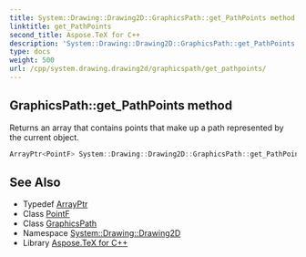 ```yaml
---
title: System::Drawing::Drawing2D::GraphicsPath::get_PathPoints method
linktitle: get_PathPoints
second_title: Aspose.TeX for C++
description: 'System::Drawing::Drawing2D::GraphicsPath::get_PathPoints method. Returns an array that contains points that make up a path represented by the current object in C++.'
type: docs
weight: 500
url: /cpp/system.drawing.drawing2d/graphicspath/get_pathpoints/
---
```

## GraphicsPath::get_PathPoints method


Returns an array that contains points that make up a path represented by the current object.

```cpp
ArrayPtr<PointF> System::Drawing::Drawing2D::GraphicsPath::get_PathPoints() const
```

## See Also

* Typedef [ArrayPtr](../../../system/arrayptr/)
* Class [PointF](../../../system.drawing/pointf/)
* Class [GraphicsPath](../)
* Namespace [System::Drawing::Drawing2D](../../)
* Library [Aspose.TeX for C++](../../../)
